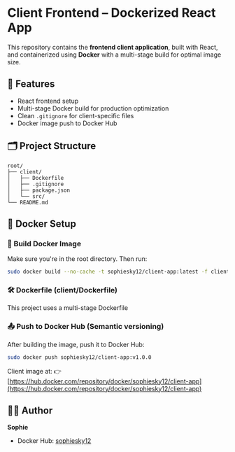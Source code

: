 # Client Frontend – Dockerized React App

This repository contains the **frontend client application**, built with React, and containerized using **Docker** with a multi-stage build for optimal image size.

## 🚀 Features

- React frontend setup
- Multi-stage Docker build for production optimization
- Clean `.gitignore` for client-specific files
- Docker image push to Docker Hub

## 🗂️ Project Structure

```
root/
├── client/
│   ├── Dockerfile
│   ├── .gitignore
│   ├── package.json
│   └── src/
└── README.md
```

## 🐳 Docker Setup

### 🔧 Build Docker Image

Make sure you're in the root directory. Then run:

```bash
sudo docker build --no-cache -t sophiesky12/client-app:latest -f client/Dockerfile client/
```

### 🛠 Dockerfile (client/Dockerfile)

This project uses a multi-stage Dockerfile

### 📤 Push to Docker Hub (Semantic versioning)

After building the image, push it to Docker Hub:

```bash
sudo docker push sophiesky12/client-app:v1.0.0
```

Client image at:
👉 [https://hub.docker.com/repository/docker/sophiesky12/client-app](https://hub.docker.com/repository/docker/sophiesky12/client-app)



## 🧑‍💻 Author

**Sophie**
- Docker Hub: [sophiesky12](https://hub.docker.com/u/sophiesky12)

